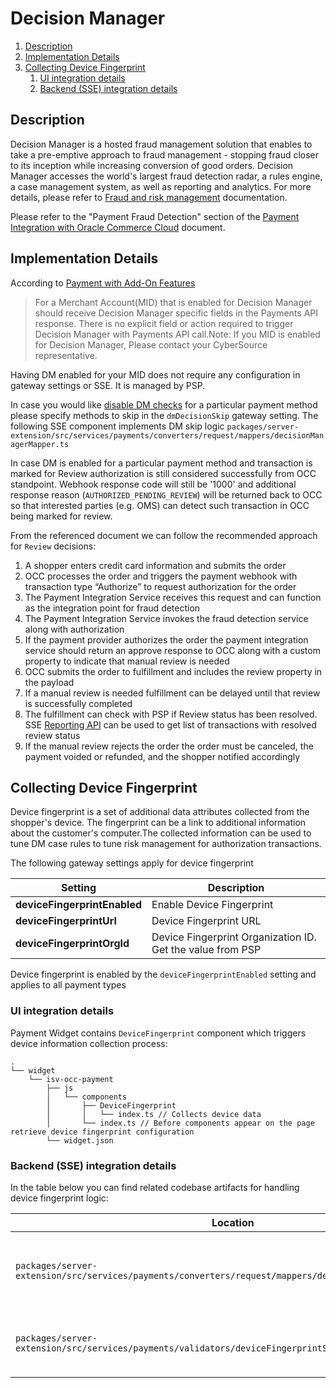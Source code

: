 # Decision Manager <!-- omit in toc -->

1. [Description](#description)
2. [Implementation Details](#implementation-details)
3. [Collecting Device Fingerprint](#collecting-device-fingerprint)
   1. [UI integration details](#ui-integration-details)
   2. [Backend (SSE) integration details](#backend-sse-integration-details)

## Description

Decision Manager is a hosted fraud management solution that enables to take a pre-emptive approach to fraud management - stopping fraud closer to its inception while increasing conversion of good orders. Decision Manager accesses the world's largest fraud detection radar, a rules engine, a case management system, as well as reporting and analytics. For more details, please refer to [Fraud and risk management](https://www.cybersource.com/en-ap/solutions/fraud-and-risk-management.html) documentation.

Please refer to the "Payment Fraud Detection" section of the [Payment Integration with Oracle Commerce Cloud](https://community.oracle.com/docs/DOC-1032741#jive_content_id_Payment_Fraud_Detection) document.

## Implementation Details

According to [Payment with Add-On Features](https://developer.cybersource.com/api/authorization-add-ons.html#ADM)

> For a Merchant Account(MID) that is enabled for Decision Manager should receive Decision Manager specific fields in the Payments API response. There is no explicit field or action required to trigger Decision Manager with Payments API call.Note: If you MID is enabled for Decision Manager, Please contact your CyberSource representative.

Having DM enabled for your MID does not require any configuration in gateway settings or SSE. It is managed by PSP.

In case you would like [disable DM checks](https://developer.cybersource.com/api/authorization-add-ons.html#ASDM) for a particular payment method please specify methods to skip in the `dmDecisionSkip` gateway setting. The following SSE component implements DM skip logic `packages/server-extension/src/services/payments/converters/request/mappers/decisionManagerMapper.ts`

In case DM is enabled for a particular payment method and transaction is marked for Review authorization is still considered successfully from OCC standpoint. Webhook response code will still be '1000' and additional response reason (`AUTHORIZED_PENDING_REVIEW`) will be returned back to OCC so that interested parties (e.g. OMS) can detect such transaction in OCC being marked for review.

From the referenced document we can follow the recommended approach for `Review` decisions:

1. A shopper enters credit card information and submits the order
2. OCC processes the order and triggers the payment webhook with transaction type “Authorize” to request authorization for the order
3. The Payment Integration Service receives this request and can function as the integration point for fraud detection
4. The Payment Integration Service invokes the fraud detection service along with authorization
5. If the payment provider authorizes the order the payment integration service should return an approve response to OCC along with a custom property to indicate that manual review is needed
6. OCC submits the order to fulfillment and includes the review property in the payload
7. If a manual review is needed fulfillment can be delayed until that review is successfully completed
8. The fulfillment can check with PSP if Review status has been resolved. SSE [Reporting API](#reporting) can be used to get list of transactions with resolved review status
9. If the manual review rejects the order the order must be canceled, the payment voided or refunded, and the shopper notified accordingly

## Collecting Device Fingerprint

Device fingerprint is a set of additional data attributes collected from the shopper's device. The fingerprint can be a link to additional information about the customer's computer.The collected information can be used to tune DM case rules to tune risk management for authorization transactions.

The following gateway settings apply for device fingerprint

| **Setting**                  | **Description**                                            |
|------------------------------|------------------------------------------------------------|
| **deviceFingerprintEnabled** | Enable Device Fingerprint                                  |
| **deviceFingerprintUrl**     | Device Fingerprint URL                                     |
| **deviceFingerprintOrgId**   | Device Fingerprint Organization ID. Get the value from PSP |

Device fingerprint is enabled by the `deviceFingerprintEnabled` setting and applies to all payment types

### UI integration details

Payment Widget contains `DeviceFingerprint` component which triggers device information collection process:

```text
.
└── widget
    └── isv-occ-payment
        ├── js
        │   └── components
        │       ├── DeviceFingerprint
        │       │   └── index.ts // Collects device data
        │       └── index.ts // Before components appear on the page retrieve device fingerprint configuration
        └── widget.json
```

### Backend (SSE) integration details

In the table below you can find related codebase artifacts for handling device fingerprint logic:

| **Location**                                                                                            | **Description**                                        |
|---------------------------------------------------------------------------------------------------------|--------------------------------------------------------|
| `packages/server-extension/src/services/payments/converters/request/mappers/deviceFingerprintMapper.ts` | Include device fingerprint id in authorization request |
| `packages/server-extension/src/services/payments/validators/deviceFingerprintSessionIdValidator.ts`     | Ensure fingerprint id has not been tampered in UI      |